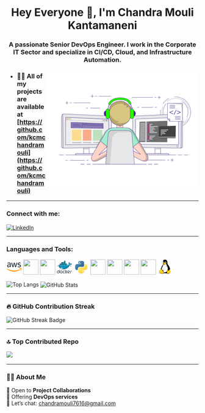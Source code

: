 <h1 align="center">Hey Everyone 👋, I'm Chandra Mouli Kantamaneni</h1>

<h3 align="center">A passionate Senior DevOps Engineer. I work in the Corporate IT Sector and specialize in CI/CD, Cloud, and Infrastructure Automation.<h3>

<p align="center">
  <a href="[https://github.com/kcmchandramouli](https://github.com/kcmchandramouli)">
  </a>
</p>

<img align="right" alt="Coding" width="400" src="https://raw.githubusercontent.com/devSouvik/devSouvik/master/gif3.gif">

- 👨‍💻 All of my projects are available at [https://github.com/kcmchandramouli](https://github.com/kcmchandramouli)  
---

<h3 align="left">Connect with me:</h3>
<p align="left">
  <a href="https://www.linkedin.com/in/chandra-mouli-kantamaneni-774836169/" target="blank"><img align="center" src="https://raw.githubusercontent.com/rahuldkjain/github-profile-readme-generator/master/src/images/icons/Social/linked-in-alt.svg" alt="LinkedIn" height="30" width="40" /></a>

---

<h3 align="left">Languages and Tools:</h3>
<p align="left">
  <img src="https://raw.githubusercontent.com/devicons/devicon/master/icons/amazonwebservices/amazonwebservices-original-wordmark.svg" width="40" height="40"/>
  <img src="https://www.vectorlogo.zone/logos/microsoft_azure/microsoft_azure-icon.svg" width="40" height="40"/>
  <img src="https://www.vectorlogo.zone/logos/gnu_bash/gnu_bash-icon.svg" width="40" height="40"/>
  <img src="https://raw.githubusercontent.com/devicons/devicon/master/icons/docker/docker-original-wordmark.svg" width="40" height="40"/>
  <img src="https://raw.githubusercontent.com/devicons/devicon/master/icons/python/python-original.svg" width="40" height="40"/>
  <img src="https://www.vectorlogo.zone/logos/git-scm/git-scm-icon.svg" width="40" height="40"/>
  <img src="https://www.vectorlogo.zone/logos/grafana/grafana-icon.svg" width="40" height="40"/>
  <img src="https://www.vectorlogo.zone/logos/jenkins/jenkins-icon.svg" width="40" height="40"/>
  <img src="https://www.vectorlogo.zone/logos/kubernetes/kubernetes-icon.svg" width="40" height="40"/>
  <img src="https://raw.githubusercontent.com/devicons/devicon/master/icons/linux/linux-original.svg" width="40" height="40"/>
</p>


<p><img align="left" src="https://github-readme-stats.vercel.app/api/top-langs?username=kcmchandramouli&show_icons=true&locale=en&layout=compact&theme=vue&hide_border=true" alt="Top Langs" /></p>

<p>&nbsp;<img align="center" src="https://github-readme-stats.vercel.app/api?username=kcmchandramouli&show_icons=true&locale=en&theme=vue&hide_border=true" alt="GitHub Stats" /></p>

---
### 🔥 GitHub Contribution Streak

![GitHub Streak Badge](https://img.shields.io/badge/GitHub%20Streak-Active-brightgreen?logo=github&style=for-the-badge)

---

### 🔝 Top Contributed Repo
![](https://github-contributor-stats.vercel.app/api?username=kcmchandramouli&limit=5&theme=flat&combine_all_yearly_contributions=true)

---

### 👨‍💼 About Me

🤝 Open to **Project Collaborations**  
💼 Offering **DevOps services**  
📧 Let’s chat: [chandramouli7616@gmail.com](chandramouli7616@gmail.com)
